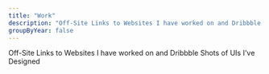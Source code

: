 ```yaml
---
title: "Work"
description: "Off-Site Links to Websites I have worked on and Dribbble Shots of UIs I've Designed"
groupByYear: false
---
```


Off-Site Links to Websites I have worked on and Dribbble Shots of UIs I've Designed

<br/>
